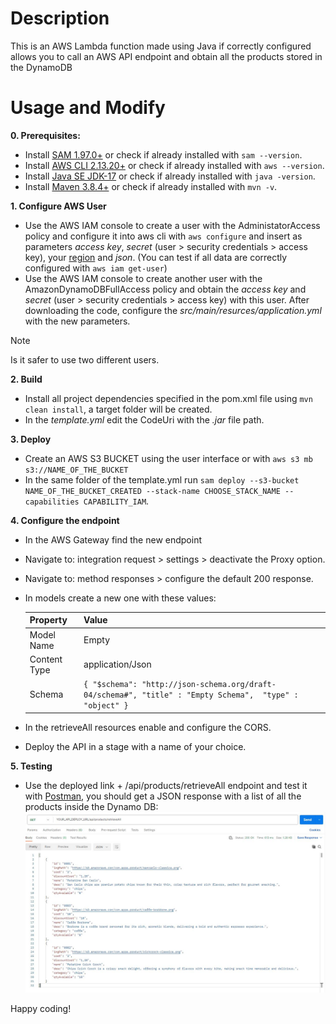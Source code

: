 # Description
This is an AWS Lambda function made using Java if correctly configured allows you to call an AWS API endpoint and obtain all the products stored in the DynamoDB

# Usage and Modify

**0. Prerequisites:**

- Install [SAM  1.97.0+](https://docs.aws.amazon.com/serverless-application-model/latest/developerguide/install-sam-cli.html) or check if already installed with `sam --version`.
- Install [AWS CLI 2.13.20+](https://docs.aws.amazon.com/cli/latest/userguide/cli-chap-getting-started.html)  or check if already installed with `aws --version`.
- Install [Java SE JDK-17](https://www.oracle.com/java/technologies/javase/jdk17-archive-downloads.html) or check if already installed with `java -version`.
- Install [Maven 3.8.4+](https://maven.apache.org/install.html) or check if already installed with `mvn -v`.

**1. Configure AWS User**

- Use the AWS IAM console to create a user with the AdministatorAccess policy and configure it into aws cli with `aws configure` and insert as parameters *access key*, *secret* (user > security credentials > access key), your [region](https://docs.aws.amazon.com/AmazonRDS/latest/UserGuide/Concepts.RegionsAndAvailabilityZones.html) and *json*. (You can test if all data are correctly configured with `aws iam get-user`)
- Use the AWS IAM console to create another user with the AmazonDynamoDBFullAccess policy and obtain the *access key* and *secret*  (user > security credentials > access key) with this user. After downloading the code, configure the *src/main/resurces/application.yml* with the new parameters.
> [!NOTE]
> Is it safer to use two different users.

**2. Build**

- Install all project dependencies specified in the pom.xml file using `mvn clean install`, a target folder will be created.
- In the *template.yml* edit the CodeUri with the *.jar* file path.

**3. Deploy**

- Create an AWS S3 BUCKET using the user interface or with `aws s3 mb s3://NAME_OF_THE_BUCKET`
- In the same folder of the template.yml run `sam deploy --s3-bucket NAME_OF_THE_BUCKET_CREATED --stack-name CHOOSE_STACK_NAME --capabilities CAPABILITY_IAM`.

 **4. Configure the endpoint**
- In the AWS Gateway find the new endpoint
- Navigate to: integration request > settings > deactivate the Proxy option.
- Navigate to: method responses > configure the default 200 response.
- In models create a new one with these values:
 
   | Property      | Value                                                                                                           | 
   | ------------- |-----------------------------------------------------------------------------------------------------------------|
   | Model Name    | Empty                                                                                                           | 
   | Content Type  | application/Json                                                                                                |   
   | Schema        |  ` { "$schema": "http://json-schema.org/draft-04/schema#", "title" : "Empty Schema",  "type" : "object" } `     |
  
- In the retrieveAll resources enable and configure the CORS.
- Deploy the API in a stage with a name of your choice.

**5. Testing**
- Use the deployed link + /api/products/retrieveAll endpoint and test it with [Postman](https://www.postman.com/), you should get a JSON response with a list of all the products inside the Dynamo DB:
![](https://github.com/Puntiss/java-retrieveAllProduct-AWSLambdaFunction/blob/master/postmanTest.JPG)

Happy coding!


